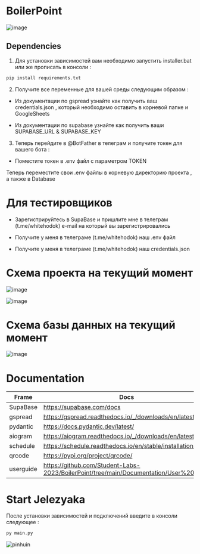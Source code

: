 # BoilerPoint


![image](https://github.com/Student-Labs-2023/BoilerPoint/assets/39564937/6a43322d-326c-4fd4-aeb3-55b56d6bedb0)


## Dependencies

1. Для установки зависимостей вам необходимо запустить installer.bat или же прописать в консоли :

```sh
pip install requirements.txt
```

2. Получите все переменные для вашей среды следующим образом :

- Из документации по gspread узнайте как получить ваш credentials.json , который необходимо оставить в корневой папке и GoogleSheets

- Из документации по supabase узнайте как получить ваши SUPABASE_URL & SUPABASE_KEY

3. Теперь перейдите в @BotFather в телеграм и получите токен для вашего бота :

- Поместите токен в .env файл с параметром TOKEN 


Теперь переместите свои .env файлы в корневую директорию проекта , а также в Database



# Для тестировщиков 

- Зарегистрируйтесь в SupaBase и пришлите мне в телеграм (t.me/whitehodok) e-mail на который вы зарегистрировались
  
- Получите у меня в телеграме (t.me/whitehodok) наш .env файл
  
- Получите у меня в телеграме (t.me/whitehodok) наш credentials.json

# Схема проекта на текущий момент

![image](https://github.com/Student-Labs-2023/BoilerPoint/assets/39564937/ee14121c-6085-4e2c-9e8a-1cc66eb3a20b)

![image](https://github.com/Student-Labs-2023/BoilerPoint/assets/39564937/be27e216-883a-4f6d-9fc8-098dcdde7102)



# Схема базы данных на текущий момент

![image](https://github.com/Student-Labs-2023/BoilerPoint/assets/39564937/b7ff7544-e954-485a-a8ff-66ba87e5ffee)


# Documentation 

| Frame    |   Docs                                                   |
|-----------|---------------------------------------------------------|
|SupaBase   | https://supabase.com/docs |
|gspread    | https://gspread.readthedocs.io/_/downloads/en/latest/pdf/ |
|pydantic   | https://docs.pydantic.dev/latest/ | 
|aiogram    | https://aiogram.readthedocs.io/_/downloads/en/latest/pdf/ |
|schedule   | https://schedule.readthedocs.io/en/stable/installation.html |
|qrcode     | https://pypi.org/project/qrcode/ |
|userguide  | https://github.com/Student-Labs-2023/BoilerPoint/tree/main/Documentation/User%20guide |


# Start Jelezyaka 

После установки зависимостей и подключений введите в консоли следующее :

```py
py main.py
```


![pinhuin](https://github.com/Student-Labs-2023/BoilerPoint/assets/39564937/23b4b9d0-494c-4b3e-8a8b-00cce18a8d90)





